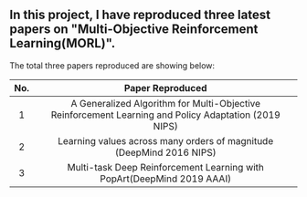 ## In this project, I have reproduced three latest papers on "Multi-Objective Reinforcement Learning(MORL)".

The total three papers reproduced are showing below:

|  No. | Paper Reproduced |
|  :--:  | :--:  |
| 1  | A Generalized Algorithm for Multi-Objective Reinforcement Learning and Policy Adaptation (2019 NIPS)|
| 2  | Learning values across many orders of magnitude (DeepMind 2016 NIPS)|
| 3  | Multi-task Deep Reinforcement Learning with PopArt(DeepMind 2019 AAAI) |

